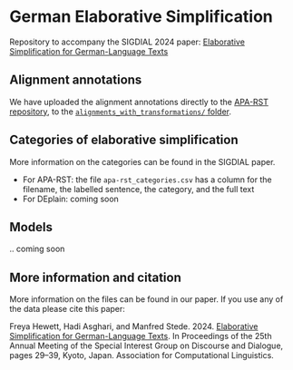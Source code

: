 # German Elaborative Simplification
Repository to accompany the SIGDIAL 2024 paper: [Elaborative Simplification for German-Language Texts](https://aclanthology.org/2024.sigdial-1.3)

## Alignment annotations

We have uploaded the alignment annotations directly to the [APA-RST repository](https://github.com/fhewett/apa-rst/tree/main), to the [`alignments_with_transformations/` folder](https://github.com/fhewett/apa-rst/tree/main/alignments_with_transformations).

## Categories of elaborative simplification

More information on the categories can be found in the SIGDIAL paper.

- For APA-RST: the file `apa-rst_categories.csv` has a column for the filename, the labelled sentence, the category, and the full text
- For DEplain: coming soon

## Models

.. coming soon


## More information and citation

More information on the files can be found in our paper. If you use any of the data please cite this paper:

Freya Hewett, Hadi Asghari, and Manfred Stede. 2024. [Elaborative Simplification for German-Language Texts](https://aclanthology.org/2024.sigdial-1.3). In Proceedings of the 25th Annual Meeting of the Special Interest Group on Discourse and Dialogue, pages 29–39, Kyoto, Japan. Association for Computational Linguistics.



